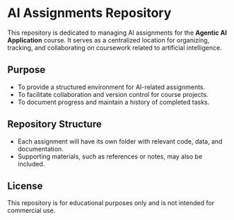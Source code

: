 # AI Assignments Repository

This repository is dedicated to managing AI assignments for the **Agentic AI Application** course. It serves as a centralized location for organizing, tracking, and collaborating on coursework related to artificial intelligence.

## Purpose

- To provide a structured environment for AI-related assignments.
- To facilitate collaboration and version control for course projects.
- To document progress and maintain a history of completed tasks.

## Repository Structure

- Each assignment will have its own folder with relevant code, data, and documentation.
- Supporting materials, such as references or notes, may also be included.

## License

This repository is for educational purposes only and is not intended for commercial use.
